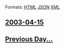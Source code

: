 
Formats: [HTML](2003/04/15/index.html)  [JSON](2003/04/15/index.json)  [XML](2003/04/15/index.xml)  

## [2003-04-15](/news/2003/04/15/index.md)

## [Previous Day...](/news/2003/04/14/index.md)


